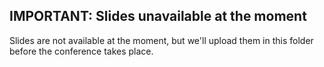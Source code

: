 ## IMPORTANT: Slides unavailable at the moment

Slides are not available at the moment, but we'll upload them in this folder before the conference takes place.

